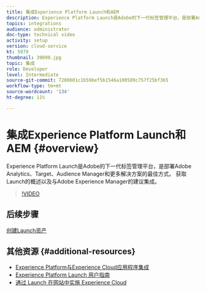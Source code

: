 ```yaml
---
title: 集成Experience Platform Launch和AEM
description: Experience Platform Launch是Adobe的下一代标签管理平台，是部署Adobe Analytics、Target、Audience Manager和更多解决方案的最佳方式。 获取Launch的概述以及与Adobe Experience Manager的建议集成。
topics: integrations
audience: administrator
doc-type: technical video
activity: setup
version: cloud-service
kt: 5979
thumbnail: 39090.jpg
topic: 集成
role: Developer
level: Intermediate
source-git-commit: 7200601c1b59bef5b1546a100589c757f25bf365
workflow-type: tm+mt
source-wordcount: '134'
ht-degree: 11%

---
```



# 集成Experience Platform Launch和AEM {#overview}

Experience Platform Launch是Adobe的下一代标签管理平台，是部署Adobe Analytics、Target、Audience Manager和更多解决方案的最佳方式。 获取Launch的概述以及与Adobe Experience Manager的建议集成。

>[!VIDEO](https://video.tv.adobe.com/v/39090?quality=12&learn=on)

## 后续步骤

[创建Launch资产](create-launch-property.md)

## 其他资源 {#additional-resources}

* [Experience Platform与Experience Cloud应用程序集成](https://experienceleague.adobe.com/docs/platform-learn/tutorials/intro-to-platform/integrations-with-experience-cloud-applications.html)
* [Experience Platform Launch 用户指南](https://experienceleague.adobe.com/docs/experience-platform/tags/home.html)
* [通过 Launch 在网站中实施 Experience Cloud](https://experienceleague.adobe.com/docs/launch-learn/implementing-in-websites-with-launch/index.html)
